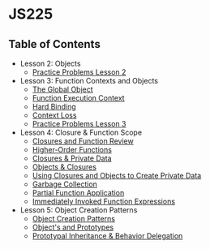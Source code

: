 # JS225

## Table of Contents

- Lesson 2: Objects
  - [Practice Problems Lesson 2](/lesson2%20problems/)
- Lesson 3: Function Contexts and Objects
  - [The Global Object](/notes/the_global_object.md)
  - [Function Execution Context](/notes/function_execution_context.md)
  - [Hard Binding](/notes/hard_binding.md)
  - [Context Loss](/notes/context_loss.md)
  - [Practice Problems Lesson 3](/lesson3%20problems/)
- Lesson 4: Closure & Function Scope
  - [Closures and Function Review](/notes/closures_and_function_scope.md#closure-and-function-review)
  - [Higher-Order Functions](/notes/closures_and_function_scope.md#higher-order-functions)
  - [Closures & Private Data](/notes/closures_and_function_scope.md#closures-and-private-data)
  - [Objects & Closures](/notes/closures_and_function_scope.md#objects-and-closures)
  - [Using Closures and Objects to Create Private Data](/notes/closures_and_function_scope.md#using-closures-and-objects-to-create-private-data)
  - [Garbage Collection](/notes/garbage_collection.md)
  - [Partial Function Application](/notes/partial_function_application.md)
  - [Immediately Invoked Function Expressions](/notes/immediately_invoked_function_expressions.md)
- Lesson 5: Object Creation Patterns
  - [Object Creation Patterns](/notes/object_creation_patterns.md)
  - [Object's and Prototypes](/notes/object_and_prototypes.md)
  - [Prototypal Inheritance & Behavior Delegation](/notes/prototypal_inheritance_and_behavior_delegation.md)
